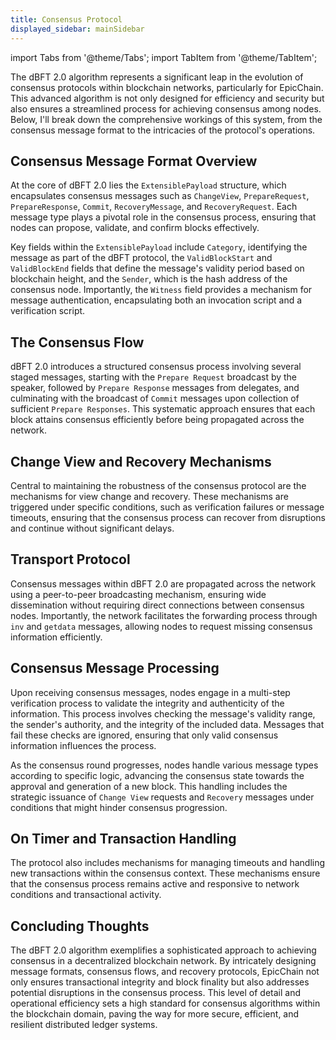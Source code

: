 ```yaml
---
title: Consensus Protocol
displayed_sidebar: mainSidebar
---
```


import Tabs from '@theme/Tabs';
import TabItem from '@theme/TabItem';


The dBFT 2.0 algorithm represents a significant leap in the evolution of consensus protocols within blockchain networks, particularly for EpicChain. This advanced algorithm is not only designed for efficiency and security but also ensures a streamlined process for achieving consensus among nodes. Below, I'll break down the comprehensive workings of this system, from the consensus message format to the intricacies of the protocol's operations.

## Consensus Message Format Overview

At the core of dBFT 2.0 lies the `ExtensiblePayload` structure, which encapsulates consensus messages such as `ChangeView`, `PrepareRequest`, `PrepareResponse`, `Commit`, `RecoveryMessage`, and `RecoveryRequest`. Each message type plays a pivotal role in the consensus process, ensuring that nodes can propose, validate, and confirm blocks effectively. 

Key fields within the `ExtensiblePayload` include `Category`, identifying the message as part of the dBFT protocol, the `ValidBlockStart` and `ValidBlockEnd` fields that define the message's validity period based on blockchain height, and the `Sender`, which is the hash address of the consensus node. Importantly, the `Witness` field provides a mechanism for message authentication, encapsulating both an invocation script and a verification script.

## The Consensus Flow

dBFT 2.0 introduces a structured consensus process involving several staged messages, starting with the `Prepare Request` broadcast by the speaker, followed by `Prepare Response` messages from delegates, and culminating with the broadcast of `Commit` messages upon collection of sufficient `Prepare Responses`. This systematic approach ensures that each block attains consensus efficiently before being propagated across the network.

## Change View and Recovery Mechanisms

Central to maintaining the robustness of the consensus protocol are the mechanisms for view change and recovery. These mechanisms are triggered under specific conditions, such as verification failures or message timeouts, ensuring that the consensus process can recover from disruptions and continue without significant delays.

## Transport Protocol

Consensus messages within dBFT 2.0 are propagated across the network using a peer-to-peer broadcasting mechanism, ensuring wide dissemination without requiring direct connections between consensus nodes. Importantly, the network facilitates the forwarding process through `inv` and `getdata` messages, allowing nodes to request missing consensus information efficiently.

## Consensus Message Processing

Upon receiving consensus messages, nodes engage in a multi-step verification process to validate the integrity and authenticity of the information. This process involves checking the message's validity range, the sender's authority, and the integrity of the included data. Messages that fail these checks are ignored, ensuring that only valid consensus information influences the process.

As the consensus round progresses, nodes handle various message types according to specific logic, advancing the consensus state towards the approval and generation of a new block. This handling includes the strategic issuance of `Change View` requests and `Recovery` messages under conditions that might hinder consensus progression.

## On Timer and Transaction Handling

The protocol also includes mechanisms for managing timeouts and handling new transactions within the consensus context. These mechanisms ensure that the consensus process remains active and responsive to network conditions and transactional activity.

## Concluding Thoughts

The dBFT 2.0 algorithm exemplifies a sophisticated approach to achieving consensus in a decentralized blockchain network. By intricately designing message formats, consensus flows, and recovery protocols, EpicChain not only ensures transactional integrity and block finality but also addresses potential disruptions in the consensus process. This level of detail and operational efficiency sets a high standard for consensus algorithms within the blockchain domain, paving the way for more secure, efficient, and resilient distributed ledger systems.






<br/>